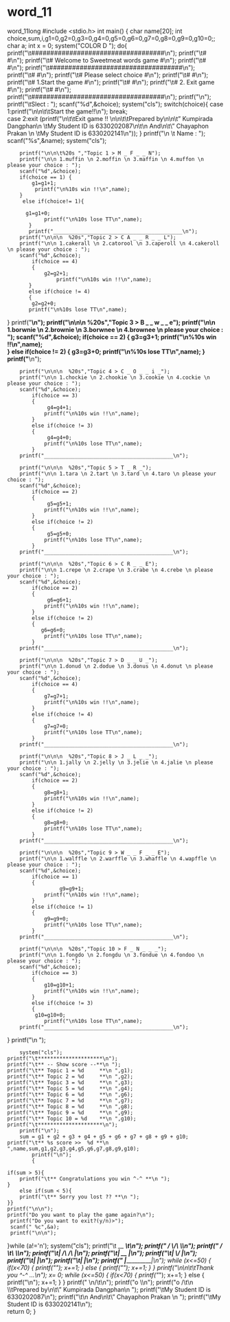 # word_11
word_11long
#include <stdio.h>
int main() {
    char name[20];
    int choice,sum,i,g1=0,g2=0,g3=0,g4=0,g5=0,g6=0,g7=0,g8=0,g9=0,g10=0;; 
    char a; 
    int x = 0;
   system("COLOR  D  ");
  	do{
        printf("\t###################################\n");
        printf("\t#                                 #\n");
		printf("\t# Welcome to Sweetmeat words game #\n");
        printf("\t#                                 #\n");
		printf("\t###################################\n");
        printf("\t#                                 #\n");
		printf("\t# Please select choice            #\n");
        printf("\t#                                 #\n");
	    printf("\t# 1.Start the game                #\n");
        printf("\t#                                 #\n");
		printf("\t# 2. Exit game                    #\n");
        printf("\t#                                 #\n");
		printf("\t###################################\n");
        printf("\n");
	    printf("\tSlect : ");
        scanf("%d",&choice);
        system("cls");
   switch(choice){
	  case 1:printf("\n\n\t\tStart the game!!\n");
      break;	
      case 2:exit (printf("\n\t\tExit game !! \n\n\t\tPrepared by\n\n\t” Kumpirada Dangphan\n \tMy Student ID is 6330202087\n\t\n  And\n\t\” Chayaphon Prakan \n \tMy Student ID is 6330202141\n"));
	  }
  		printf("\n \t Name : ");
    	scanf("%s",&name);
    	system("cls");
    	
        printf("\n\n\t%20s ","Topic 1 > M _ F _ _ N");
		printf("\n\n 1.muffin \n 2.moffin \n 3.maffin \n 4.muffon \n please your choice : ");
		scanf("%d",&choice);
        if(choice == 1) {
            g1=g1+1;
             printf("\n%10s win !!\n",name);
        }
         else if(choice!= 1){
		 
          g1=g1+0;
           		printf("\n%10s lose TT\n",name);
           }
           printf("__________________________________________\n");
		printf("\n\n\n	%20s","Topic 2 > C A _ _ R _ _ L");
    	printf("\n\n 1.cakerall \n 2.catorool \n 3.caperoll \n 4.cakeroll \n please your choice : ");
    	scanf("%d",&choice);
    		if(choice == 4)
			{
				g2=g2+1;
               		printf("\n%10s win !!\n",name);  		
           }
           else if(choice != 4)
           {
           	g2=g2+0;
           printf("\n%10s lose TT\n",name);
   }
   	printf("__________________________________________\n");
        printf("\n\n\n  %20s","Topic 3 > B _ _ w _ _ e");
        printf("\n\n 1.borwnie \n 2.brownie \n 3.borwnee \n 4.brownee \n please your choice : ");
        scanf("%d",&choice);
        	if(choice == 2)
        	{
        		   g3=g3+1;
				printf("\n%10s win !!\n",name);        		
			}
			else if(choice != 2)
			{
				 g3=g3+0;
				printf("\n%10s lose TT\n",name);
			}
		printf("__________________________________________\n");
			
		printf("\n\n\n  %20s","Topic 4 > C _ O _ _ i _");
        printf("\n\n 1.chockie \n 2.chookie \n 3.cookie \n 4.cockie \n please your choice : ");
        scanf("%d",&choice);
        	if(choice == 3)
        	{
        		 g4=g4+1;
				printf("\n%10s win !!\n",name);        		
			}
			else if(choice != 3)
			{
				 g4=g4+0;
				printf("\n%10s lose TT\n",name);
			}
		printf("__________________________________________\n");
        
        printf("\n\n\n  %20s","Topic 5 > T _ R _");
        printf("\n\n 1.tara \n 2.tart \n 3.tard \n 4.taro \n please your choice : ");
        scanf("%d",&choice);
        	if(choice == 2)
        	{
        		 g5=g5+1;
				printf("\n%10s win !!\n",name);        		
			}
			else if(choice != 2)
			{
				 g5=g5+0;
				printf("\n%10s lose TT\n",name);
			}
		printf("__________________________________________\n");
			
		printf("\n\n\n  %20s","Topic 6 > C R _ _ E");
        printf("\n\n 1.crepe \n 2.crape \n 3.crabe \n 4.crebe \n please your choice : ");
        scanf("%d",&choice);
        	if(choice == 2)
        	{
        		 g6=g6+1;
				printf("\n%10s win !!\n",name);        		
			}
			else if(choice != 2)
			{
			   g6=g6+0;
				printf("\n%10s lose TT\n",name);
			}
		printf("__________________________________________\n");
			
		printf("\n\n\n  %20s","Topic 7 > D _ _ U _");
        printf("\n\n 1.donud \n 2.dodue \n 3.donus \n 4.donut \n please your choice : ");
        scanf("%d",&choice);
        	if(choice == 4)
        	{
        		g7=g7+1;
				printf("\n%10s win !!\n",name);        		
			}
			else if(choice != 4)
			{
				g7=g7+0;
				printf("\n%10s lose TT\n",name);
			}
		printf("__________________________________________\n");
			
		printf("\n\n\n  %20s","Topic 8 > J _ L _ _");
        printf("\n\n 1.jally \n 2.jelly \n 3.jelie \n 4.jalie \n please your choice : ");
        scanf("%d",&choice);
        	if(choice == 2)
        	{
        		g8=g8+1;
				printf("\n%10s win !!\n",name);        		
			}
			else if(choice != 2)
			{
			    g8=g8+0;
				printf("\n%10s lose TT\n",name);
			}
		printf("__________________________________________\n");
			
		printf("\n\n\n  %20s","Topic 9 > W _ _ F _ _ E");
        printf("\n\n 1.walffle \n 2.warffle \n 3.whaffle \n 4.wapffle \n please your choice : ");
        scanf("%d",&choice);
        	if(choice == 1)
        	{
        			 g9=g9+1;
				printf("\n%10s win !!\n",name);        		
			}
			else if(choice != 1)
			{
				g9=g9+0;
				printf("\n%10s lose TT\n",name);
			}
		printf("__________________________________________\n");
		
		printf("\n\n\n  %20s","Topic 10 > F _ N _ _ _");
        printf("\n\n 1.fongdo \n 2.fongdu \n 3.fondue \n 4.fondoo \n please your choice : ");
        scanf("%d",&choice);
        	if(choice == 3)
        	{
        		g10=g10+1;
				printf("\n%10s win !!\n",name);        		
			}
			else if(choice != 3)
			{
			 g10=g10+0;
				printf("\n%10s lose TT\n",name);
		printf("__________________________________________\n");
}
printf("\n ");
    
		system("cls");
    printf("\t*********************\n");
    printf("\t** -- Show score --**\n ");
    printf("\t** Topic 1 = %d     **\n ",g1);
	printf("\t** Topic 2 = %d     **\n ",g2);
	printf("\t** Topic 3 = %d     **\n ",g3);
	printf("\t** Topic 5 = %d     **\n ",g4); 
	printf("\t** Topic 6 = %d     **\n ",g6);
	printf("\t** Topic 7 = %d     **\n ",g7); 
	printf("\t** Topic 8 = %d     **\n ",g8);
	printf("\t** Topic 9 = %d     **\n ",g9);
	printf("\t** Topic 10 = %d    **\n ",g10);
	printf("\t*********************\n");
		printf("\n");
		sum = g1 + g2 + g3 + g4 + g5 + g6 + g7 + g8 + g9 + g10;
	printf("\t** %s score >>  %d **\n ",name,sum,g1,g2,g3,g4,g5,g6,g7,g8,g9,g10);
			printf("\n");
			{
			
	if(sum > 5){
		printf("\t** Congratulations you win ^-^ **\n ");
	}
		else if(sum < 5){
		printf("\t** Sorry you lost ?? **\n ");
	}}
	printf("\n\n");
	printf("Do you want to play the game again?\n");
	 printf("Do you want to exit?(y/n)>");
     scanf(" %c",&a); 
     printf("\n\n");
   }while (a!='n');
   system("cls");
    printf("\t  __      _____\t\n");
	printf("         /    \\__/\     \\\n");
	printf("        / \t\        \\\n");
	printf("\t|   \/\\  \/\\      |\n");
	printf("\t|     __        |\n");
	printf("\t|     \\\/        |\n");
	printf("\t|               |\n");
	printf("\t|               |\n");
	printf("        |_______________|\n");
	while (x<=50)
	{
	if(x<70)
	{
	printf("_");
	x+=1;
	} else
	{
	printf("_");
	x+=1;
	}
	}
	printf("\n\n\t\tThank you ^-^ ...\n");
	x= 0;
	while (x<=50)
	{
	if(x<70)
	{
	printf("_");
	x+=1;
	} else
	{
	printf("\n");
	x+=1;
	}
	}
	printf(" \n\/\t\n");
	printf("o \\\n");
	printf("o \/\t\n \\\tPrepared by\n\t\” Kumpirada Dangphan\n ");
	printf("\tMy Student ID is 6330202087\n");
	printf("\t\n  And\n\t\” Chayaphon Prakan \n ");
	printf("\tMy Student ID is 6330202141\n");  
    return 0;
	}
